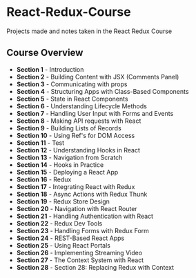 # React-Redux-Course

Projects made and notes taken in the React Redux Course

## Course Overview

-   **Section 1** - Introduction
-   **Section 2** - Building Content with JSX (Comments Panel)
-   **Section 3** - Communicating with props
-   **Section 4** - Structuring Apps with Class-Based Components
-   **Section 5** - State in React Components
-   **Section 6** - Understanding Lifecycle Methods
-   **Section 7** - Handling User Input with Forms and Events
-   **Section 8** - Making API requests with React
-   **Section 9** - Building Lists of Records
-   **Section 10** - Using Ref's for DOM Access
-   **Section 11** - Test
-   **Section 12** - Understanding Hooks in React
-   **Section 13** - Navigation from Scratch
-   **Section 14** - Hooks in Practice
-   **Section 15** - Deploying a React App
-   **Section 16** - Redux
-   **Section 17** - Integrating React with Redux
-   **Section 18** - Async Actions with Redux Thunk
-   **Section 19** - Redux Store Design
-   **Section 20** - Navigation with React Router
-   **Section 21** - Handling Authentication with React
-   **Section 22** - Redux Dev Tools
-   **Section 23** - Handling Forms with Redux Form
-   **Section 24** - REST-Based React Apps
-   **Section 25** - Using React Portals
-   **Section 26** - Implementing Streaming Video
-   **Section 27** - The Context System with React
-   **Section 28** - Section 28: Replacing Redux with Context
